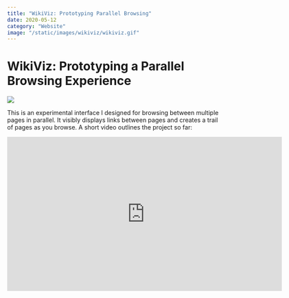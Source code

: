 ```yaml
---
title: "WikiViz: Prototyping Parallel Browsing"
date: 2020-05-12
category: "Website"
image: "/static/images/wikiviz/wikiviz.gif"
---
```


# WikiViz: Prototyping a Parallel Browsing Experience

![](/static/images/wikiviz/wikiviz.gif)

This is an experimental interface I designed for browsing between multiple pages in parallel. It visibly displays links between pages and creates a trail of pages as you browse. A short video outlines the project so far:

<iframe src="https://player.vimeo.com/video/417344792" width="640" height="360" frameborder="0" allow="autoplay; fullscreen" allowfullscreen></iframe>
